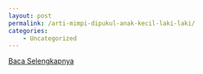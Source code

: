 ```yaml
---
layout: post
permalink: /arti-mimpi-dipukul-anak-kecil-laki-laki/
categories:
    - Uncategorized
---
```


[Baca Selengkapnya](/09)